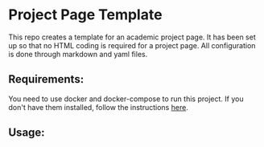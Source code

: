 # Project Page Template
This repo creates a template for an academic project page. It has been set up so that no HTML coding is required for a project page. All configuration is done through markdown and yaml files.

## Requirements:
You need to use docker and docker-compose to run this project. If you don't have them installed, follow the instructions [here](https://docs.docker.com/compose/install/).

## Usage:
